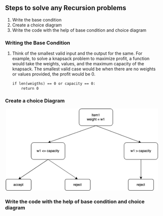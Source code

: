## Steps to solve any Recursion problems
1. Write the base condition
2. Create a choice diagram
3. Write the code with the help of base condition and choice diagram

### Writing the Base Condition
1. Think of the smallest valid input and the output for the same.
   For example, to solve a knapsack problem to maximize profit, a function would take the weights, values, and the maximum capacity of the knapsack. The smallest valid case would be when there are no weights or values provided, the profit would be 0.

    ```python3
    if len(weigths) == 0 or capacity == 0:
        return 0
    ```

### Create a choice Diagram
<div style="text-align: center;">
    <img src="../static/knapsack_decision_tree.png" alt="Description" width="500"/>
</div>




### Write the code with the help of base condition and choice diagram